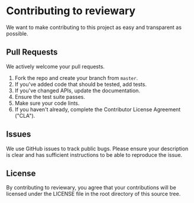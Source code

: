 # Contributing to reviewary
We want to make contributing to this project as easy and transparent as
possible.

## Pull Requests
We actively welcome your pull requests.

1. Fork the repo and create your branch from `master`.
2. If you've added code that should be tested, add tests.
3. If you've changed APIs, update the documentation.
4. Ensure the test suite passes.
5. Make sure your code lints.
6. If you haven't already, complete the Contributor License Agreement ("CLA").



## Issues
We use GitHub issues to track public bugs. Please ensure your description is
clear and has sufficient instructions to be able to reproduce the issue.


## License
By contributing to reviewary, you agree that your contributions will be licensed
under the LICENSE file in the root directory of this source tree.
